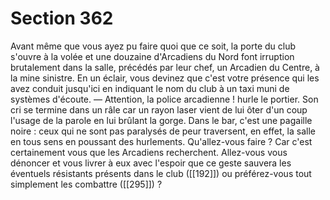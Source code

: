 # Section 362

Avant même que vous ayez pu faire quoi que ce soit, la porte du club s'ouvre à la volée et une douzaine d'Arcadiens du Nord font irruption brutalement dans la salle, précédés par leur chef, un Arcadien du Centre, à la mine sinistre. En un éclair, vous devinez que c'est votre présence qui les avez conduit jusqu'ici en indiquant le nom du club à un taxi muni de systèmes d'écoute. — Attention, la police arcadienne ! hurle le portier. Son cri se termine dans un râle car un rayon laser vient de lui ôter d'un coup l'usage de la parole en lui brûlant la gorge. Dans le bar, c'est une pagaille noire : ceux qui ne sont pas paralysés de peur traversent, en effet, la salle en tous sens en poussant des hurlements. Qu'allez-vous faire ? Car c'est certainement vous que les Arcadiens recherchent. Allez-vous vous dénoncer et vous livrer à eux avec l'espoir que ce geste sauvera les éventuels résistants présents dans le club ([[192]]) ou préférez-vous tout simplement les combattre ([[295]]) ?